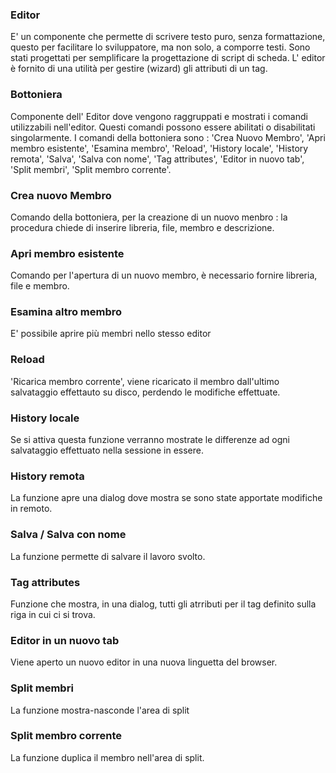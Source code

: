 ### **Editor**

E' un componente che permette di scrivere testo puro, senza formattazione, questo per facilitare lo sviluppatore, ma non solo, a comporre testi. Sono stati progettati per semplificare la progettazione di script di scheda. L' editor è fornito di una utilità per gestire (wizard) gli attributi di un tag.
                                                                                                  
### **Bottoniera**

Componente dell' Editor dove vengono raggruppati e mostrati i comandi utilizzabili nell'editor.
Questi comandi possono essere abilitati o disabilitati singolarmente.
I comandi della bottoniera sono :  'Crea Nuovo Membro', 'Apri membro esistente', 'Esamina membro', 'Reload', 'History locale', 'History remota', 'Salva', 'Salva con nome', 'Tag attributes', 'Editor in nuovo tab', 'Split membri', 'Split membro corrente'.
                                                                                                  
### **Crea nuovo Membro**

Comando della bottoniera, per la creazione di un nuovo menbro :  la procedura chiede di inserire libreria, file, membro e descrizione.
                                                                                                  
### **Apri membro esistente**

Comando per l'apertura di un nuovo membro, è necessario fornire libreria, file e membro.
                                                                                                  
### **Esamina altro membro**

E' possibile aprire più membri nello stesso editor
                                                                                                  
### **Reload**

'Ricarica membro corrente', viene ricaricato il membro dall'ultimo salvataggio effettauto su disco, perdendo le modifiche effettuate.
                                                                                                  
### **History locale**

Se si attiva questa funzione verranno mostrate le differenze ad ogni salvataggio effettuato nella sessione in essere.
                                                                                                  
### **History remota**

La funzione apre una dialog dove mostra se sono state apportate modifiche in remoto.
                                                                                                  
### **Salva / Salva con nome**

La funzione permette di salvare il lavoro svolto.
                                                                                                  
### **Tag attributes**

Funzione che mostra, in una dialog, tutti gli atrributi per il tag definito sulla riga in cui ci si trova.
                                                                                                  
### **Editor in un nuovo tab**

Viene aperto un nuovo editor in una nuova linguetta del browser.
                                                                                                  
### **Split membri**

La funzione mostra-nasconde l'area di split
                                                                                                  
### **Split membro corrente**

La funzione duplica il membro nell'area di split.

